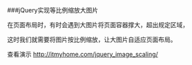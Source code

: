 ###jQuery实现等比例缩放大图片

在页面布局时，有时会遇到大图片将页面容器撑大，超出规定区域，

这时我们就需要将图片按比例缩放，让大图片自适应页面布局。

查看演示 http://itmyhome.com/jquery_image_scaling/ 